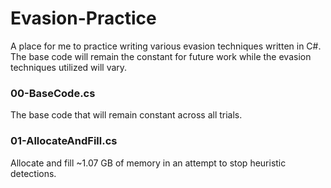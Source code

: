 # Evasion-Practice #

A place for me to practice writing various evasion techniques written in C#. The base code will remain the constant for future work while the evasion techniques utilized will vary.

### 00-BaseCode.cs ###
The base code that will remain constant across all trials.

### 01-AllocateAndFill.cs ###
Allocate and fill ~1.07 GB of memory in an attempt to stop heuristic detections.
